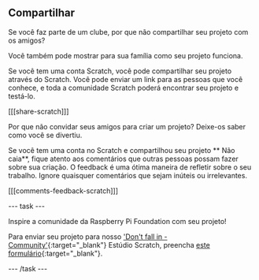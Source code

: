 ## Compartilhar

Se você faz parte de um clube, por que não compartilhar seu projeto com os amigos?

Você também pode mostrar para sua família como seu projeto funciona.

Se você tem uma conta Scratch, você pode compartilhar seu projeto através do Scratch. Você pode enviar um link para as pessoas que você conhece, e toda a comunidade Scratch poderá encontrar seu projeto e testá-lo.

[[[share-scratch]]]

Por que não convidar seus amigos para criar um projeto? Deixe-os saber como você se divertiu.

Se você tem uma conta no Scratch e compartilhou seu projeto ** Não caia**, fique atento aos comentários que outras pessoas possam fazer sobre sua criação. O feedback é uma ótima maneira de refletir sobre o seu trabalho. Ignore quaisquer comentários que sejam inúteis ou irrelevantes.

[[[comments-feedback-scratch]]]

--- task ---

Inspire a comunidade da Raspberry Pi Foundation com seu projeto!

Para enviar seu projeto para nosso ['Don't fall in - Community'](https://scratch.mit.edu/studios/29601182){:target="_blank"} Estúdio Scratch, preencha [este formulário](https://form.raspberrypi.org/f/community-project-submissions){:target="_blank"}.

--- /task ---
